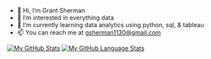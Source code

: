 - 👋 Hi, I’m Grant Sherman
- 👀 I’m interested in everything data
- 🌱 I’m currently learning data analytics using python, sql, & tableau
- 📫 You can reach me at gsherman1130@gmail.com




[![My GitHub Stats](https://github-readme-stats.vercel.app/api/?username=gsherm23&count_private=true&theme=tokyonight&showicons=true)]()
[![My GitHub Language Stats](https://github-readme-stats.vercel.app/api/top-langs/?username=gsherm23&langs_count=5&theme=tokyonight)]()
